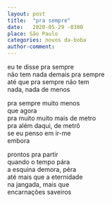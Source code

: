 ```yaml
---
layout: post
title:  "pra sempre"
date:   2020-05-29 -0300
place: São Paulo
categories: novos da-boba
author-comment:
---
```


<!--more-->
eu te disse pra sempre  
não tem nada demais pra sempre  
até que pra sempre não tem  
nada, nada de menos  

pra sempre muito menos  
que agora  
pra muito muito mais de metro  
pra além daqui, de metrô  
se eu penso em ir-me  
embora  

prontos pra partir  
quando o tempo pára  
a esquina demora, péra  
até mais que a eternidade  
na jangada, mais que  
encarnações saveiros  

